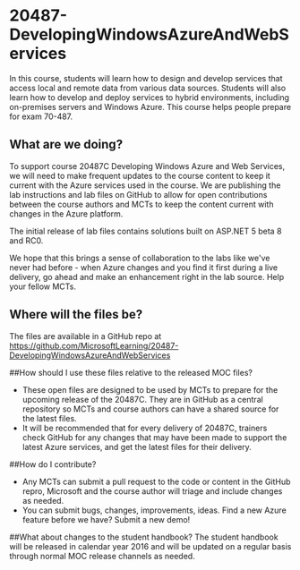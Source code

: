 # 20487-DevelopingWindowsAzureAndWebServices
In this course, students will learn how to design and develop services that access local and remote data from various data sources. Students will also learn how to develop and deploy services to hybrid environments, including on-premises servers and Windows Azure. This course helps people prepare for exam 70-487.

## What are we doing?
To support course 20487C Developing Windows Azure and Web Services, we will need to make frequent updates to the course content to keep it current with the Azure services used in the course. We are publishing the lab instructions and lab files on GitHub to allow for open contributions between the course authors and MCTs to keep the content current with changes in the Azure platform.

The initial release of lab files contains solutions built on ASP.NET 5 beta 8 and RC0.

We hope that this brings a sense of collaboration to the labs like we've never had before - when Azure changes and you find it first during a live delivery, go ahead and make an enhancement right in the lab source. Help your fellow MCTs.

## Where will the files be?
The files are available in a GitHub repo at https://github.com/MicrosoftLearning/20487-DevelopingWindowsAzureAndWebServices

##How should I use these files relative to the released MOC files?
- These open files are designed to be used by MCTs to prepare for the upcoming release of the 20487C. They are in GitHub as a central repository so MCTs and course authors can have a shared source for the latest files.
- It will be recommended that for every delivery of 20487C, trainers check GitHub for any changes that may have been made to support the latest Azure services, and get the latest files for their delivery.

##How do I contribute?
- Any MCTs can submit a pull request to the code or content in the GitHub repro, Microsoft and the course author will triage and include changes as needed.  
- You can submit bugs, changes, improvements, ideas.  Find a new Azure feature before we have?  Submit a new demo!

##What about changes to the student handbook?
The student handbook will be released in calendar year 2016 and will be updated on a regular basis through normal MOC release channels as needed.

